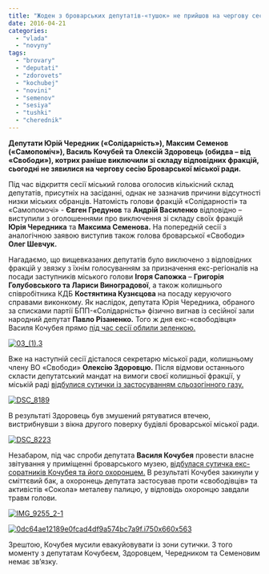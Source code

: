 ```yaml
---
title: "Жоден з броварських депутатів-«тушок» не прийшов на чергову сесію міськради"
date: 2016-04-21
categories: 
  - "vlada"
  - "novyny"
tags: 
  - "brovary"
  - "deputati"
  - "zdorovets"
  - "kochubej"
  - "novini"
  - "semenov"
  - "sesiya"
  - "tushki"
  - "cherednik"
---
```


**Депутати Юрій Чередник («Солідарність»), Максим Семенов («Самопоміч»), Василь Кочубей та Олексій Здоровець (обидва – від «Свободи»), котрих раніше виключили зі складу відповідних фракцій, сьогодні не зявилися на чергову сесію Броварської міської ради.**

Під час відкриття сесії міський голова оголосив кількісний склад депутатів, присутніх на засіданні, однак не зазначив причини відсутності низки міських обранців. Натомість голови фракцій «Солідарності» та «Самопомочі» - **Євген Гредунов** та **Андрій Василенко** відповідно – виступили з оголошеннями про виключення зі складу своїх фракцій **Юрія Чередника** та **Максима Семенова.** На попередній сесії з аналогічною заявою виступив також голова броварської «Свободи» **Олег Шевчук.**

Нагадаємо, що вищевказаних депутатів було виключено з відповідних фракцій у звязку з їхнім голосуванням за призначення екс-регіоналів на посади заступників міського голови **Ігоря Сапожка** – **Григорія Голубовського та Лариси Виноградової**, а також колишнього співробітника КДБ **Костянтина Кузнєцова** на посаду керуючого справами виконкому. Як наслідок, депутата Юрія Чередника, обраного за списками партії БПП-«Солідарність» фізично вигнав із сесійної зали народний депутат **Павло Різаненко.** Того ж дня екс-«свободівця» Василя Кочубея прямо [під час сесії облили зеленкою.](https://mpz.brovary.org/den-tushky-shestero-osib-otrymaly-usyu-povnotu-vlady-u-brovarah/)

[![03_(1).3](https://mpz.brovary.org/wp-content/uploads/2016/04/03_1.3.jpg)](https://mpz.brovary.org/wp-content/uploads/2016/04/03_1.3.jpg)

Вже на наступній сесії дісталося секретарю міської ради, колишньому члену ВО «Свободи» **Олексію Здоровцю.** Після відмови останнього скласти депутатський мандат на вимоги своєї колишньої фракції, у міській раді [відбулися сутички із застосуванням сльозогінного газу.](https://mpz.brovary.org/u-brovarskij-miskradi-masova-bijka-ta-slozoginnyj-gaz-deputaty-strybaly-z-vikon-drugogo-poverhu-foto-video/)

[![DSC_8189](https://mpz.brovary.org/wp-content/uploads/2016/04/DSC_8189.jpg)](https://mpz.brovary.org/wp-content/uploads/2016/04/DSC_8189.jpg)

В результаті Здоровець був змушений рятуватися втечею, вистрибнувши з вікна другого поверху будівлі броварської міської ради.

[![DSC_8223](https://mpz.brovary.org/wp-content/uploads/2016/04/DSC_8223-1.jpg)](https://mpz.brovary.org/wp-content/uploads/2016/04/DSC_8223-1.jpg)

Незабаром, під час спроби депутата **Василя Кочубея** провести власне звітування у приміщенні броварського музею, [відбулася сутичка екс-соратників Кочубея та його охоронцем.](https://mpz.brovary.org/u-brovarah-golovu-zemelnoyi-komisiyi-vykynuly-u-smittyevyj-bak-foto/) В результаті Кочубея закинули у сміттєвий бак, а охоронець депутата застосував проти «свободівців» та активістів «Сокола» металеву палицю, у відповідь охоронцю завдали травм голови.

[![IMG_9255_2-1](https://mpz.brovary.org/wp-content/uploads/2016/04/IMG_9255_2-1-1.jpg)](https://mpz.brovary.org/wp-content/uploads/2016/04/IMG_9255_2-1-1.jpg)

[![0dc64ae12189e0fcad4df9a574bc7a9f.i750x660x563](https://mpz.brovary.org/wp-content/uploads/2016/04/0dc64ae12189e0fcad4df9a574bc7a9f.i750x660x563.jpeg)](https://mpz.brovary.org/wp-content/uploads/2016/04/0dc64ae12189e0fcad4df9a574bc7a9f.i750x660x563.jpeg)

Зрештою, Кочубея мусили евакуйовувати із зони сутички. З того моменту з депутатам Кочубеєм, Здоровцем, Чередником та Семеновим немає зв’язку.
